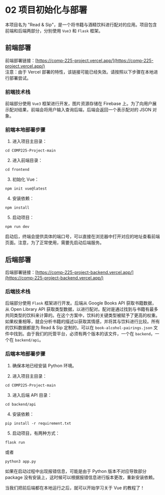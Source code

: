 # 02 项目初始化与部署

本项目名为 "Read & Sip"，是一个将书籍与酒精饮料进行配对的应用。项目包含前端和后端两部分，分别使用 `Vue3` 和 `Flask` 框架。

## 前端部署

前端部署链接：[https://comp-225-project.vercel.app/](https://comp-225-project.vercel.app/)  
注意：由于 Vercel 部署的特性，该链接可能已经失效。请按照以下步骤在本地进行部署尝试。

### 前端技术栈

前端部分使用 `Vue3` 框架进行开发，图片资源存储在 Firebase 上。为了向用户展示配对结果，前端会将用户输入查询后端，后端会返回一个表示配对的 JSON 对象。

### 前端本地部署步骤

1. 进入项目主目录：

```shell
cd COMP225-Project-main
```

2. 进入前端目录：

```shell
cd frontend
```

3. 初始化 Vue：

```shell
npm init vue@latest
```

4. 安装依赖：

```shell
npm install
```

5. 启动项目：

```shell
npm run dev
```

启动后，终端会提供具体的端口号，可以直接在浏览器中打开对应的地址查看前端页面。注意，为了正常使用，需要先启动后端服务。

## 后端部署

后端部署链接：[https://comp-225-project-backend.vercel.app/](https://comp-225-project-backend.vercel.app/)

### 后端技术栈

后端部分使用 `Flask` 框架进行开发。后端从 Google Books API 获取书籍数据，从 Open Library API 获取类型数据，以进行配对。配对是通过找到与书籍有最多共同类型的饮料来计算的。在这个方案中，饮料的关键类型被赋予了更高的权重。如果权重相等，就会分析书籍的描述以获取其情感，并将其与饮料进行比较。所有的饮料数据都是为 Read & Sip 定制的，可以在 `book-alcohol-pairings.json` 文件中找到。由于我们的托管平台，必须有两个版本的该文件，一个在 `backend`，一个在 `backend/api`。

### 后端本地部署步骤

1. 确保本地已经安装 Python 环境。

2. 进入项目主目录：

```shell
cd COMP225-Project-main
```

3. 进入后端 API 目录：

```shell
cd backend/api
```

4. 安装依赖：

```shell
pip install -r requirement.txt
```

5. 启动项目，有两种方式：

```shell
flask run
```

或者

```shell
python3 app.py
```

如果在启动过程中出现报错信息，可能是由于 Python 版本不对应导致部分 package 没有安装上，这时候可以根据报错信息进行版本更改，重新安装依赖。

当我们把前后端都在本地运行之后，就可以开始学习关于 Vue 的教程了！